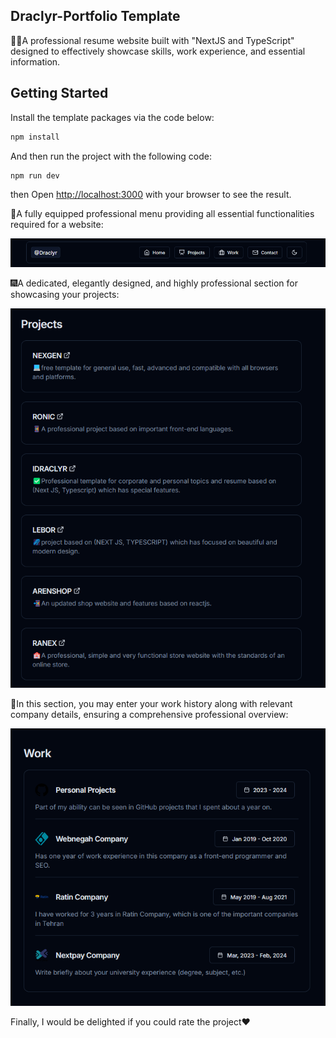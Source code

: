 <h2>Draclyr-Portfolio Template</h2>
<p>🧑🏻A professional resume website built with "NextJS and TypeScript" designed to effectively showcase skills, work experience, and essential information.</p>

## Getting Started

Install the template packages via the code below:

```bash
npm install
```

And then run the project with the following code:

```bash
npm run dev
```

then Open [http://localhost:3000](http://localhost:3000) with your browser to see the result.
<br>

<p>🎈A fully equipped professional menu providing all essential functionalities required for a website:</p>
<img src="./public/nav.png">
<br>
<p>🎆A dedicated, elegantly designed, and highly professional section for showcasing your projects:</p>
<img src="./public/project.png">
<br>
<p>👀In this section, you may enter your work history along with relevant company details, ensuring a comprehensive professional overview:</p>
<img src="./public/work.png">
<br>
<p>Finally, I would be delighted if you could rate the project❤️</p>

